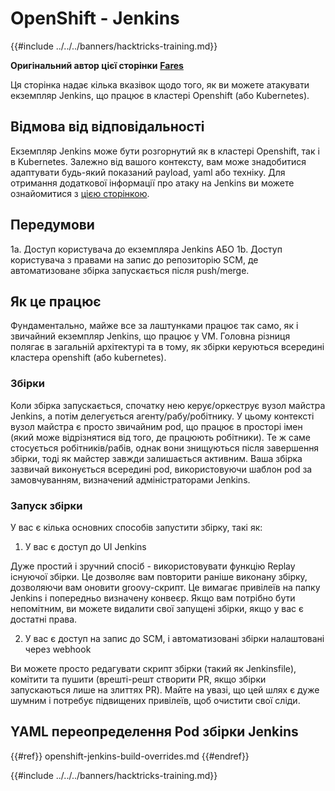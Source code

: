 # OpenShift - Jenkins

{{#include ../../../banners/hacktricks-training.md}}

**Оригінальний автор цієї сторінки** [**Fares**](https://www.linkedin.com/in/fares-siala/)

Ця сторінка надає кілька вказівок щодо того, як ви можете атакувати екземпляр Jenkins, що працює в кластері Openshift (або Kubernetes).

## Відмова від відповідальності

Екземпляр Jenkins може бути розгорнутий як в кластері Openshift, так і в Kubernetes. Залежно від вашого контексту, вам може знадобитися адаптувати будь-який показаний payload, yaml або техніку. Для отримання додаткової інформації про атаку на Jenkins ви можете ознайомитися з [цією сторінкою](../../../pentesting-ci-cd/jenkins-security/index.html).

## Передумови

1a. Доступ користувача до екземпляра Jenkins АБО 1b. Доступ користувача з правами на запис до репозиторію SCM, де автоматизоване збірка запускається після push/merge.

## Як це працює

Фундаментально, майже все за лаштунками працює так само, як і звичайний екземпляр Jenkins, що працює у VM. Головна різниця полягає в загальній архітектурі та в тому, як збірки керуються всередині кластера openshift (або kubernetes).

### Збірки

Коли збірка запускається, спочатку нею керує/оркеструє вузол майстра Jenkins, а потім делегується агенту/рабу/робітнику. У цьому контексті вузол майстра є просто звичайним pod, що працює в просторі імен (який може відрізнятися від того, де працюють робітники). Те ж саме стосується робітників/рабів, однак вони знищуються після завершення збірки, тоді як майстер завжди залишається активним. Ваша збірка зазвичай виконується всередині pod, використовуючи шаблон pod за замовчуванням, визначений адміністраторами Jenkins.

### Запуск збірки

У вас є кілька основних способів запустити збірку, такі як:

1. У вас є доступ до UI Jenkins

Дуже простий і зручний спосіб - використовувати функцію Replay існуючої збірки. Це дозволяє вам повторити раніше виконану збірку, дозволяючи вам оновити groovy-скрипт. Це вимагає привілеїв на папку Jenkins і попередньо визначену конвеєр. Якщо вам потрібно бути непомітним, ви можете видалити свої запущені збірки, якщо у вас є достатні права.

2. У вас є доступ на запис до SCM, і автоматизовані збірки налаштовані через webhook

Ви можете просто редагувати скрипт збірки (такий як Jenkinsfile), комітити та пушити (врешті-решт створити PR, якщо збірки запускаються лише на злиттях PR). Майте на увазі, що цей шлях є дуже шумним і потребує підвищених привілеїв, щоб очистити свої сліди.

## YAML переопределення Pod збірки Jenkins

{{#ref}}
openshift-jenkins-build-overrides.md
{{#endref}}

{{#include ../../../banners/hacktricks-training.md}}
